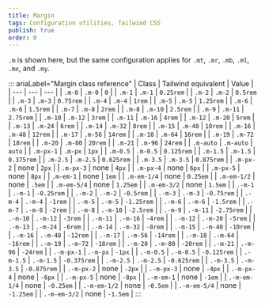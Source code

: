 ```yaml
---
title: Margin 
tags: Configuration utilities, Tailwind CSS
publish: true
order: 0
---
```




`.m` is shown here, but the same configuration applies for `.mt`, `.mr`, `.mb`, `.ml`, `.mx`, and `.my`.

::: ariaLabel="Margin class reference"
| Class | Tailwind equivalent | Value |
| --- | --- | --- |
| `.m-0` | `.m-0` | `0` |
| `.m-1` | `.m-1` | `0.25rem` |
| `.m-2` | `.m-2` | `0.5rem` |
| `.m-3` | `.m-3` | `0.75rem` |
| `.m-4` | `.m-4` | `1rem` |
| `.m-5` | `.m-5` | `1.25rem` |
| `.m-6` | `.m-6` | `1.5rem` |
| `.m-7` | `.m-8` | `2rem` |
| `.m-8` | `.m-10` | `2.5rem` |
| `.m-9` | `.m-11` | `2.75rem` |
| `.m-10` | `.m-12` | `3rem` |
| `.m-11` | `.m-16` | `4rem` |
| `.m-12` | `.m-20` | `5rem` |
| `.m-13` | `.m-24` | `6rem` |
| `.m-14` | `.m-32` | `8rem` |
| `.m-15` | `.m-40` | `10rem` |
| `.m-16` | `.m-48` | `12rem` |
| `.m-17` | `.m-56` | `14rem` |
| `.m-18` | `.m-64` | `16rem` |
| `.m-19` | `.m-72` | `18rem` |
| `.m-20` | `.m-80` | `20rem` |
| `.m-21` | `.m-96` | `24rem` |
| `.m-auto` | `.m-auto` | `auto` |
| `.m-px-1` | `.m-px` | `1px` |
| `.m-0.5` | `.m-0.5` | `0.125rem` |
| `.m-1.5` | `.m-1.5` | `0.375rem` |
| `.m-2.5` | `.m-2.5` | `0.625rem` |
| `.m-3.5` | `.m-3.5` | `0.875rem` |
| `.m-px-2` | none | `2px` |
| `.m-px-3` | none | `4px` |
| `.m-px-4` | none | `6px` |
| `.m-px-5` | none | `8px` |
| `.m-em-1` | none | `1em` |
| `.m-em-1/4` | none | `0.25em` |
| `.m-em-1/2` | none | `.5em` |
| `.m-em-5/4` | none | `1.25em` |
| `.m-em-3/2` | none | `1.5em` |
| `.-m-1` | `.-m-1` | `-0.25rem` |
| `.-m-2` | `.-m-2` | `-0.5rem` |
| `.-m-3` | `.-m-3` | `-0.75rem` |
| `.-m-4` | `.-m-4` | `-1rem` |
| `.-m-5` | `.-m-5` | `-1.25rem` |
| `.-m-6` | `.-m-6` | `-1.5rem` |
| `.-m-7` | `.-m-8` | `-2rem` |
| `.-m-8` | `.-m-10` | `-2.5rem` |
| `.-m-9` | `.-m-11` | `-2.75rem` |
| `.-m-10` | `.-m-12` | `-3rem` |
| `.-m-11` | `.-m-16` | `-4rem` |
| `.-m-12` | `.-m-20` | `-5rem` |
| `.-m-13` | `.-m-24` | `-6rem` |
| `.-m-14` | `.-m-32` | `-8rem` |
| `.-m-15` | `.-m-40` | `-10rem` |
| `.-m-16` | `.-m-48` | `-12rem` |
| `.-m-17` | `.-m-56` | `-14rem` |
| `.-m-18` | `.-m-64` | `-16rem` |
| `.-m-19` | `.-m-72` | `-18rem` |
| `.-m-20` | `.-m-80` | `-20rem` |
| `.-m-21` | `.-m-96` | `-24rem` |
| `.-m-px-1` | `.-m-px` | `-1px` |
| `.-m-0.5` | `.-m-0.5` | `-0.125rem` |
| `.-m-1.5` | `.-m-1.5` | `-0.375rem` |
| `.-m-2.5` | `.-m-2.5` | `-0.625rem` |
| `.-m-3.5` | `.-m-3.5` | `-0.875rem` |
| `.-m-px-2` | none | `-2px` |
| `.-m-px-3` | none | `-4px` |
| `.-m-px-4` | none | `-6px` |
| `.-m-px-5` | none | `-8px` |
| `.-m-em-1` | none | `-1em` |
| `.-m-em-1/4` | none | `-0.25em` |
| `.-m-em-1/2` | none | `-0.5em` |
| `.-m-em-5/4` | none | `-1.25em` |
| `.-m-em-3/2` | none | `-1.5em` |
:::

